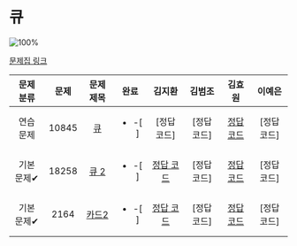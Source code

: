 
# 큐

![100%](https://progress-bar.dev/3/?scale=3&title=progress&width=500&color=babaca&suffix=/3)

[문제집 링크](https://www.acmicpc.net/workbook/view/7310)

| 문제 분류 | 문제 | 문제 제목 | 완료 | 김지환 | 김범조 | 김효원 | 이예은 |
| :--: | :--: | :--: | :--: | :--: | :--: | :--: | :--: |
| 연습 문제 | 10845 | [큐]([https://www.acmicpc.net/problem/10845](https://github.com/jihwankim128/algorithm/blob/17e5b7f96175d11aae572f90e8c3dc474bc2e720/code.plus/%EC%95%8C%EA%B3%A0%EB%A6%AC%EC%A6%98%20%EA%B8%B0%EC%B4%88%201%20to%202/%EC%9E%90%EB%A3%8C%EA%B5%AC%EC%A1%B0/10845%20(%ED%81%90).cpp)) | <ul><li> -[ ] </li></ul> | [정답 코드] | [정답 코드] | [정답 코드](https://github.com/evelyn-Kim/codingtest/blob/master/%ED%81%90/10845.py) | [정답 코드] |
| 기본 문제✔ | 18258 | [큐 2](https://www.acmicpc.net/problem/18258) | <ul><li> -[ ] </li></ul> | [정답 코드](/자료구조/solution/18258-김지환.cpp) | [정답 코드] | [정답 코드](https://github.com/evelyn-Kim/codingtest/blob/master/%ED%81%90/18258.py) | [정답 코드] |
| 기본 문제✔ | 2164 | [카드2](https://www.acmicpc.net/problem/2164) | <ul><li> -[ ] </li></ul> | [정답 코드](/자료구조/solution/2164-김지환.cpp) | [정답 코드] | [정답 코드](https://github.com/evelyn-Kim/codingtest/blob/master/%ED%81%90/2164.py) | [정답 코드] |

